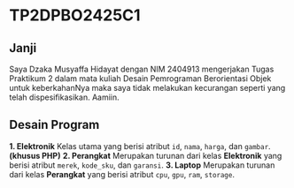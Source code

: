 # TP2DPBO2425C1

## Janji 
Saya Dzaka Musyaffa Hidayat dengan NIM 2404913 mengerjakan Tugas Praktikum 2 dalam mata kuliah Desain Pemrograman Berorientasi Objek untuk keberkahanNya maka saya tidak melakukan kecurangan seperti yang telah dispesifikasikan. Aamiin.

## Desain Program
**1. Elektronik**
Kelas utama yang berisi atribut `id`, `nama`, `harga`, dan `gambar`. **(khusus PHP)**
**2. Perangkat**
Merupakan turunan dari kelas **Elektronik** yang berisi atribut `merek`, `kode_sku`, dan `garansi`.
**3. Laptop**
Merupakan turunan dari kelas **Perangkat** yang berisi atribut `cpu`, `gpu`, `ram`, `storage`.
